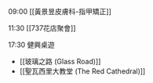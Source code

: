 

09:00 [[黃景昱皮膚科-指甲矯正]]

11:30 [[737花店聚會]]

17:30 健興桌遊
- [[玻璃之路  (Glass Road)]]
- [[聖瓦西里大教堂 (The Red Cathedral)]]

